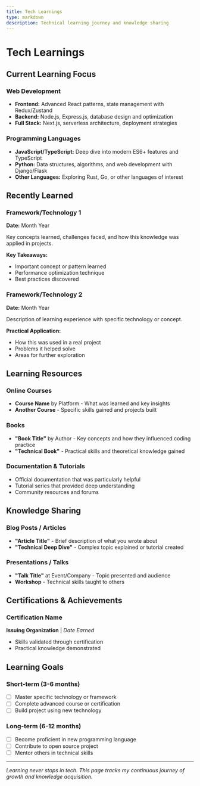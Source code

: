 ```yaml
---
title: Tech Learnings
type: markdown
description: Technical learning journey and knowledge sharing
---
```


# Tech Learnings

## Current Learning Focus

### Web Development
- **Frontend:** Advanced React patterns, state management with Redux/Zustand
- **Backend:** Node.js, Express.js, database design and optimization
- **Full Stack:** Next.js, serverless architecture, deployment strategies

### Programming Languages
- **JavaScript/TypeScript:** Deep dive into modern ES6+ features and TypeScript
- **Python:** Data structures, algorithms, and web development with Django/Flask
- **Other Languages:** Exploring Rust, Go, or other languages of interest

## Recently Learned

### Framework/Technology 1
**Date:** Month Year

Key concepts learned, challenges faced, and how this knowledge was applied in projects.

**Key Takeaways:**
- Important concept or pattern learned
- Performance optimization technique
- Best practices discovered

### Framework/Technology 2
**Date:** Month Year

Description of learning experience with specific technology or concept.

**Practical Application:**
- How this was used in a real project
- Problems it helped solve
- Areas for further exploration

## Learning Resources

### Online Courses
- **Course Name** by Platform - What was learned and key insights
- **Another Course** - Specific skills gained and projects built

### Books
- **"Book Title"** by Author - Key concepts and how they influenced coding practice
- **"Technical Book"** - Practical skills and theoretical knowledge gained

### Documentation & Tutorials
- Official documentation that was particularly helpful
- Tutorial series that provided deep understanding
- Community resources and forums

## Knowledge Sharing

### Blog Posts / Articles
- **"Article Title"** - Brief description of what you wrote about
- **"Technical Deep Dive"** - Complex topic explained or tutorial created

### Presentations / Talks
- **"Talk Title"** at Event/Company - Topic presented and audience
- **Workshop** - Technical skills taught to others

## Certifications & Achievements

### Certification Name
**Issuing Organization** | *Date Earned*
- Skills validated through certification
- Practical knowledge demonstrated

## Learning Goals

### Short-term (3-6 months)
- [ ] Master specific technology or framework
- [ ] Complete advanced course or certification
- [ ] Build project using new technology

### Long-term (6-12 months)
- [ ] Become proficient in new programming language
- [ ] Contribute to open source project
- [ ] Mentor others in technical skills

---

*Learning never stops in tech. This page tracks my continuous journey of growth and knowledge acquisition.* 